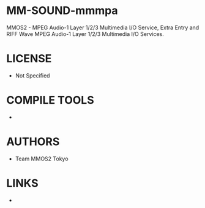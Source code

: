 MM-SOUND-mmmpa
==============

MMOS2 - MPEG Audio-1 Layer 1/2/3 Multimedia I/O Service, Extra Entry and RIFF Wave MPEG Audio-1 Layer 1/2/3 Multimedia I/O Services. 

LICENSE
===============
* Not Specified

COMPILE TOOLS
===============
* 

AUTHORS
===============
* Team MMOS2 Tokyo 

LINKS
===============
* 
